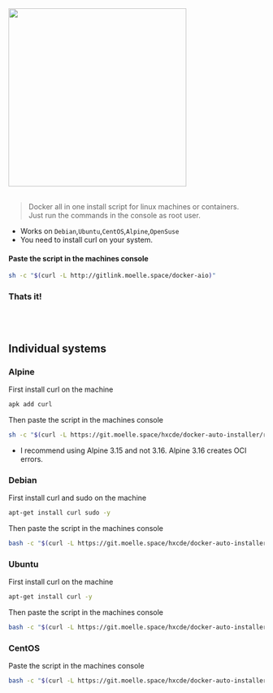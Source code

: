 <img src="https://git.moelle.space/hxcde/docker-auto-installer/raw/branch/main/dockeraio.png" width="350"/>
<br>
<br>

> Docker all in one install script for linux machines or containers.<br>
> Just run the commands in the console as root user.

- Works on `Debian`,`Ubuntu`,`CentOS`,`Alpine`,`OpenSuse`
- You need to install curl on your system.
#### Paste the script in the machines console
```bash
sh -c "$(curl -L http://gitlink.moelle.space/docker-aio)"
```
### Thats it!


<br>
<br>

## Individual systems
### Alpine
First install curl on the machine
```bash
apk add curl
```
Then paste the script in the machines console
```bash
sh -c "$(curl -L https://git.moelle.space/hxcde/docker-auto-installer/raw/branch/main/alpine.sh)"
```
- I recommend using Alpine 3.15 and not 3.16. Alpine 3.16 creates OCI errors.
### Debian
First install curl and sudo on the machine
```bash
apt-get install curl sudo -y
```
Then paste the script in the machines console
```bash
bash -c "$(curl -L https://git.moelle.space/hxcde/docker-auto-installer/raw/branch/main/debian.sh)"
```
### Ubuntu
First install curl on the machine
```bash
apt-get install curl -y
```
Then paste the script in the machines console
```bash
bash -c "$(curl -L https://git.moelle.space/hxcde/docker-auto-installer/raw/branch/main/ubuntu.sh)"
```
### CentOS
Paste the script in the machines console
```bash
bash -c "$(curl -L https://git.moelle.space/hxcde/docker-auto-installer/raw/branch/main/centos.sh)"
```